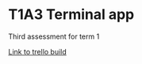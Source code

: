 # T1A3 Terminal app
Third assessment for term 1


[Link to trello build](https://trello.com/invite/b/zl1x8zTX/ATTI3c74f83553dd8ff3e5dd1870716d6ed3A9496EF0/application)